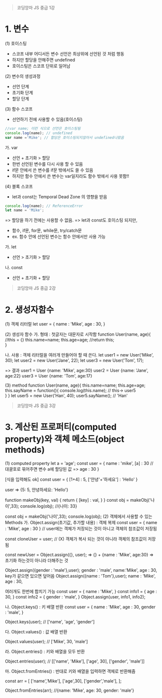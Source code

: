 > 코딩앙마 JS 중급 1강

# 1. 변수
(1) 호이스팅
- 스코프 내부 어디서든 변수 선언은 최상위에 선언된 것 처럼 행동
- 하지만 할당을 안해주면 undefined
- 호이스팅은 스코프 단위로 일어남

(2) 변수의 생성과정
- 선언 단계
- 초기화 단계
- 할당 단계

(3) 함수 스코프
- 선언하기 전에 사용할 수 있음(호이스팅)
```js
//var name; 이런 식으로 선언은 호이스팅됨
console.log(name); // undefined
var name ='Mike'; // 할당은 호이스팅되지않아서 undefined나왔음
```

가. var
- 선언 + 초기화 > 할당
- 한번 선언된 변수를 다시 사용 할 수 있음
- if문 안에서 쓴 변수를 if문 밖에서도 쓸 수 있음
- 하지만 함수 안에서 쓴 변수는 var일지라도 함수 밖에서 사용 못함!!

(4) 블록 스코프
- let과 const는 Temporal Dead Zone 의 영향을 받음
```js
console.log(name); // ReferenceError
let name = 'Mike';
```
=> 할당을 하기 전에는 사용할 수 없음.
=> let과 const도 호이스팅 되지만, 

- 함수, if문, for문, while문, try/catch문
- ex. 함수 안에 선언된 변수는 함수 안에서만 사용 가능

가. let 
- 선언 > 초기화 > 할당

나. const
- 선언 + 초기화 + 할당

> 코딩앙마 JS 중급 2강
# 2. 생성자함수

(1) 객체 리터럴
let user = {
  name : 'Mike',
  age : 30,
}

(2) 생성자 함수
가. 형태 : 첫글자는 대문자로 시작함
function User(name, age){
//this = {}
  this.name=name;
  this.age=age;
//return this;  
}

나. 사용 : 객체 리터럴을 여러개 만들어야 할 때 쓴다.
let user1 = new User('Mike', 30);
let user2 = new User('Jane', 22);
let user3 = new User('Tom', 17);

=> 결과
user1 = User {name: 'Mike', age:30}
user2 = User {name: 'Jane', age:22}
user3 = User {name: 'Tom', age:17}

(3) method
function User(name, age){
  this.name=name;
  this.age=age;
  this.sayName = function(){
    console.log(this.name); 
    // this-> user5  
  }
}
let user5 = new User('Han', 40);
user5.sayName(); // 'Han'

> 코딩앙마 JS 중급 3강

# 3. 계산된 프로퍼티(computed property)와 객체 메소드(object methods)

(1) computed property
let a = 'age';
const user = {
  name : 'mike',
  [a] : 30 // 대괄호로 묶어주면 변수 a에 할당된 값 => age : 30 
}

[식을 입력해도 ok]
const user = {
  [1+4] : 5,
  ['안녕'+'하세요'] : 'Hello'
}

user => {5: 5, 안녕하세요: 'Hello'}

function makeObj(key, val) {
    return {
        [key] : val,
    }
}
const obj = makeObj('나이',33);
console.log(obj);
//{나이: 33}

const obj = makeObj('나이',33);
console.log(obj);
(2) 객체에서 사용할 수 있는 Methods
가. Object.assign(초기값, 추가할 내용) : 객체 복제
const user = {
  name : 'Mike',
  age : 30
} // user에는 객체가 저장되는 것이 아니고 객체의 참조값이 저장됨

const cloneUser = user; // (X) 객체가 복사 되는 것이 아니라 객체의 참조값이 저장됨
 
const newUser = Object.assign({}, user);
=> {} + {name : 'Mike', age:30}
=> 초기화 하는것이 아니라 더해주는 것

Object.assign({gender : 'male'},user);
gender : 'male',
name:'Mike',
age : 30,
key가 같으면 있으면 덮어씀
Object.assign({name : 'Tom'},user);
name : 'Mike',
age : 30,

여러개도 한번에 합치기 가능
const user = {
  name : 'Mike',
}
const info1 = {
  age : 30,
}
const info2 = {
  gender : 'male',
}
Object.assign(user, info1, info2);

나. Object.keys() : 키 배열 반환
const user = {
  name : 'Mike',
  age : 30,
  gender : 'male',
}

Object.keys(user); // ['name', 'age', 'gender']

다. Object.values() : 값 배열 반환

Object.values(user); // ['Mike', 30, 'male']

라. Object.entries() : 키와 배열을 모두 반환

Object.entries(user); // [['name', 'Mike'], ['age', 30], ['gender', 'male']]

마. Object.fromEntries() : 반대로 키와 배열을 입력하면 객체로 반환해줌

const arr = [
  ['name','Mike'],
  ['age',30],
  ['gender','male'],
];

Object.fromEntries(arr);
//{name: 'Mike', age: 30, gender: 'male'}
